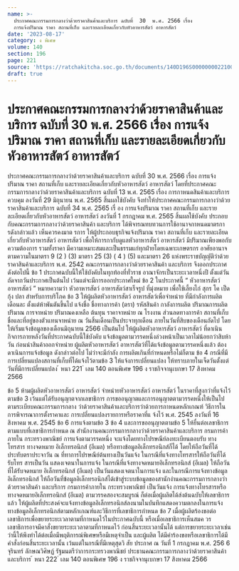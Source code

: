 ```yaml
---
name: >-
  ประกาศคณะกรรมการกลางว่าด้วยราคาสินค้าและบริการ ฉบับที่  30  พ.ศ. 2566 เรื่อง 
  การแจ้งปริมาณ ราคา สถานที่เก็บ และรายละเอียดเกี่ยวกับหัวอาหารสัตว์ อาหารสัตว์
date: '2023-08-17'
category: ง พิเศษ
volume: 140
section: 196
page: 221
source: 'https://ratchakitcha.soc.go.th/documents/140D196S0000000022100.pdf'
draft: true
---
```


# ประกาศคณะกรรมการกลางว่าด้วยราคาสินค้าและบริการ ฉบับที่  30  พ.ศ. 2566 เรื่อง  การแจ้งปริมาณ ราคา สถานที่เก็บ และรายละเอียดเกี่ยวกับหัวอาหารสัตว์ อาหารสัตว์

ประกาศคณะกรรมการกลางว่าด้วยราคาสินค้าและบริการ ฉบับที่ 30 พ.ศ. 2566 เรื่อง การแจ้งปริมาณ ราคา สถานที่เก็บ และรายละเอียดเกี่ยวกับหัวอาหารสัตว์ อาหารสัตว์ โดยที่ประกาศคณะกรรมการกลางว่าด้วยราคาสินค้าและบริการ ฉบับที่ 13 พ.ศ. 2565 เรื่อง การกาหนดสินค้าและบริการควบคุม ลงวันที่ 29 มิถุนายน พ.ศ. 2565 สิ้นผลใช้บังคับ จึงทำให้ประกาศคณะกรรมการกลางว่าด้วยราคาสินค้าและบริการ ฉบับที่ 34 พ.ศ. 2565 เรื่ อง การแจ้งปริมาณ ราคา สถานที่เก็บ และรายละเอียดเกี่ยวกับหัวอาหารสัตว์ อาหารสัตว์ ลงวันที่ 1 กรกฎาคม พ.ศ. 2565 สิ้นผลใช้บังคับ ประกอบกับคณะกรรมการกลางว่าด้วยราคาสินค้า และบริการ ได้พิจารณทบทวนการใช้อานาจกาหนดมาตรการดังกล่าวแล้ว เห็นควรคงมาต รการ ให้ผู้ประกอบธุรกิจแจ้งปริมาณ ราคา สถานที่เก็บ และรายละเอียดเกี่ยวกับหัวอาหารสัตว์ อาหารสัตว์ เพื่อให้การกากับดูแลหัวอาหารสัตว์ อาหารสัตว์ มีปริมาณเพียงพอกับความต้องการ รวมทั้งราคา มีความเหมาะสมและเป็นธรรมแก่ทุกฝ่ายโดยเฉพาะเกษตรกร อาศัยอานาจตามความในมาตรา 9 (2 ) (3) มาตรา 25 (3) ( 4 ) (5) และมาตรา 26 แห่งพระราชบัญญัติว่าด้วยราคาสินค้าและบริการ พ.ศ. 2542 คณะกรรมการกลางว่าด้วยราคาสินค้า และบริการ จึงออกประกาศ ดังต่อไปนี้ ข้อ 1 ประกาศฉบับนี้ให้ใช้บังคับในทุกท้องที่ทั่วราช อาณาจักรเป็นระยะเวลาหนึ่งปี ตั้งแต่วันถัดจากวันประกาศเป็นต้นไป เว้นแต่จะมีการออกประกาศใหม่ ข้อ 2 ในประกาศนี้ “ หัวอาหารสัตว์ อาหารสัตว์ ” หมายความว่า หัวอาหารสัตว์ อาหารสัตว์สาเร็จรูป ที่มุ่งหมาย เพื่อใช้เลี้ยงไก่ สุกร โค เป็ด กุ้ง ปลา สำหรับการบริโภค ข้อ 3 ให้ผู้ผลิตหัวอาหารสัตว์ อาหารสัตว์เพื่อจำหน่าย ที่มีกำลังการผลิตเดือนละ ตั้งแต่ห้าพันตันขึ้นไป แจ้งชื่อ ชื่อทางการค้า (ตรา) รหัสสินค้า กาลังการผลิต ปริมาณการผลิต ปริมาณ การจาหน่าย ปริมาณคงเหลือ ต้นทุน ราคาจาหน่าย ณ โรงงาน ส่วนลดทางการค้า สถานที่เก็บ ชื่อและที่อยู่ของตัวแทนจาหน่าย ณ วันสิ้นเดือนเป็นประจาทุกเดือน ภายในวันที่สิบของเดือนถัดไป โดยให้เริ่มแจ้งข้อมูลของเดือนมิถุนายน 2566 เป็นต้นไป ให้ผู้ผลิตหัวอาหารสัตว์ อาหารสัตว์ ที่ดาเนินกิจการภายหลังวันที่ประกาศฉบับนี้ใช้บังคับ แจ้งข้อมูลตามวรรคหนึ่งล่วงหน้าเป็นเวลาไม่น้อยกว่าสิบห้าวัน ก่อนนำสินค้าออกจำหน่าย ผู้ผลิตหัวอาหารสัตว์ อาหารสัตว์ที่ได้แจ้งข้อมูลตามวรรคหนึ่งแล้ว ต้องดาเนินการแจ้งข้อมูล ดังกล่าวต่อไป ไม่ว่าจะมีกำลัง การผลิตเกินที่กำหนดหรือไม่ก็ตาม ข้อ 4 กรณีที่มีการเปลี่ยนแปลงสถานที่เก็บที่ได้แจ้งไว้ตามข้อ 3 ให้แจ้งการเปลี่ยนแปลง ให้ทราบภายในเจ็ดวันตั้งแต่วันที่มีการเปลี่ยนแปลง ้ หนา 221 ่ เลม 140 ตอนพิเศษ 196 ง ราชกิจจานุเบกษา 17 สิงหาคม 2566

ข้อ 5 ห้ามผู้ผลิตหัวอาหารสัตว์ อาหารสัตว์ จำหน่ายหัวอาหารสัตว์ อาหารสัตว์ ในราคาที่สูงกว่าที่แจ้งไว้ตามข้อ 3 เว้นแต่ได้รับอนุญาตจากเลขาธิการ การขออนุญาตและการอนุญาตตามวรรคหนึ่งให้เป็นไปตามระเบียบคณะกรรมการกลาง ว่าด้วยราคาสินค้าและบริการว่าด้วยการกาหนดหลักเกณฑ์ วิธีการในการพิจารณาการตั้งราคาและ การเปลี่ยนแปลงรายการหรือราคาที่แ จ้งไว้ พ.ศ. 2545 ลงวันที่ 16 สิงหาคม พ.ศ. 2545 ข้อ 6 การแจ้งตามข้อ 3 ข้อ 4 และการขออนุญาตตามข้อ 5 ให้ยื่นต่อเลขาธิการ ตามแบบที่เลขาธิการกำหนด ณ สำนักงานคณะกรรมการกลางว่าด้วยราคาสินค้าและบริการ กรมการค้าภายใน กระทรวงพาณิชย์ การแจ้งตามวรรคหนึ่ง จะแจ้งโดยทางไปรษณีย์ลงทะเบียนตอบรับ ทางโทรสาร ทางจดหมาย อิเล็กทรอนิกส์ (อีเมล) หรือทางข้อมูลอิเล็กทรอนิกส์ก็ได้ โดยให้ถือวันที่ได้ประทับตราประจาวัน ณ ที่ทาการไปรษณีย์ต้นทางเป็นวันแจ้ง ในกรณีที่แจ้งทางโทรสารให้ถือวันที่ได้รับโทร สารเป็นวัน แสดงเจตนาในการแจ้ง ในกรณีที่แจ้งทางจดหมายอิเล็กทรอนิกส์ (อีเมล) ให้ถือวันที่ได้รับจดหมาย อิเล็กทรอนิกส์ (อีเมล) เป็นวันแสดงเจตนาในการแจ้ง และในกรณีการแจ้งทางข้อมูลอิเล็กทรอนิกส์ ให้ถือวันที่ข้อมูลอิเล็กทรอนิกส์ได้เข้าสู่ระบบข้อมูลของสานักงำนคณะกรรมการกลางว่าด้วยราคาสินค้า และบริการ กรมการค้าภายใน กระทรวงพาณิชย์ เป็นวันแจ้ง การแจ้งทางโทรสารหรือทางจดหมายอิเล็กทรอนิกส์ (อีเมล) ตามวรรคสองจะสมบูรณ์ ก็ต่อเมื่อผู้ผลิตได้ส่งต้นฉบับให้เลขาธิการแล้ว ให้ผู้ผลิตที่ประสงค์จะแจ้งทางข้อมูลอิเล็กทรอนิกส์ลงนามในบันทึกแสดงความตกลงในการแจ้ง ทางข้อมูลอิเล็กทรอนิกส์ตามหลักเกณฑ์และวิธีการที่เลขาธิการกำหนด ข้อ 7 เมื่อผู้ผลิตร้องขอต่อเลขาธิการเพื่อขยายระยะเวลาตามที่กาหนดไว้ในประกาศฉบับนี้ หรือเมื่อเลขาธิการเห็นสมค วร เลขาธิการอาจมีคาสั่งขยายระยะเวลาตามที่กาหนดไว้ ก่อนสิ้นระยะเวลานั้นได้ แต่การขยายระยะเวลาเช่นว่านี้ให้พึงทำได้ต่อเมื่อมีพฤติการณ์พิเศษหรือมีเหตุจำเป็น และผู้ผลิต ได้มีคำร้องขอหรือเลขาธิการได้มีคำสั่งก่อนสิ้นระยะเวลานั้น เว้นแต่ในกรณีที่มีเหตุสุดวิ สัย ประกาศ ณ วันที่ 1 กรกฎาคม พ.ศ. 256 6 จุรินทร์ ลักษณวิศิษฏ์ รัฐมนตรีว่าการกระทรวงพาณิชย์ ประธานคณะกรรมการกลางว่าด้วยราคาสินค้าและบริการ ้ หนา 222 ่ เลม 140 ตอนพิเศษ 196 ง ราชกิจจานุเบกษา 17 สิงหาคม 2566
